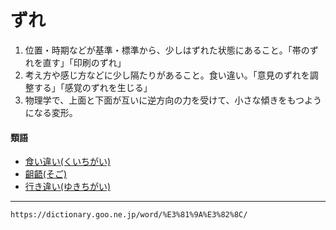 # ずれ

1.  位置・時期などが基準・標準から、少しはずれた状態にあること。「帯のずれを直す」「印刷のずれ」
2.  考え方や感じ方などに少し隔たりがあること。食い違い。「意見のずれを調整する」「感覚のずれを生じる」
3.  物理学で、上面と下面が互いに逆方向の力を受けて、小さな傾きをもつようになる変形。
    

#### 類語

-   [食い違い(くいちがい)](https://dictionary.goo.ne.jp/word/%E9%A3%9F%E9%81%95%E3%81%84/#jn-60186)
-   [齟齬(そご)](https://dictionary.goo.ne.jp/word/%E9%BD%9F%E9%BD%AC/#jn-130378)
-   [行き違い(ゆきちがい)](https://dictionary.goo.ne.jp/word/%E8%A1%8C%E9%81%95%E3%81%84/#jn-225042)

---
`https://dictionary.goo.ne.jp/word/%E3%81%9A%E3%82%8C/`